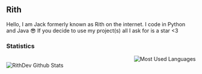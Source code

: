 ## Rith
Hello, I am Jack formerly known as Rith on the internet. I code in Python and Java 😎 If you decide to use my project(s) all I ask for is a star <3

### Statistics
<img style="float: right;" alt="Most Used Languages" src="https://github-readme-stats.vercel.app/api/top-langs/?username=RithDev&layout=compact&hide_border=false&theme=dark" /><br>
<img align="Left" alt="RithDev Github Stats" src="https://github-readme-stats.vercel.app/api?username=RithDev&show_icons=true&hide_border=false&theme=dark" />
